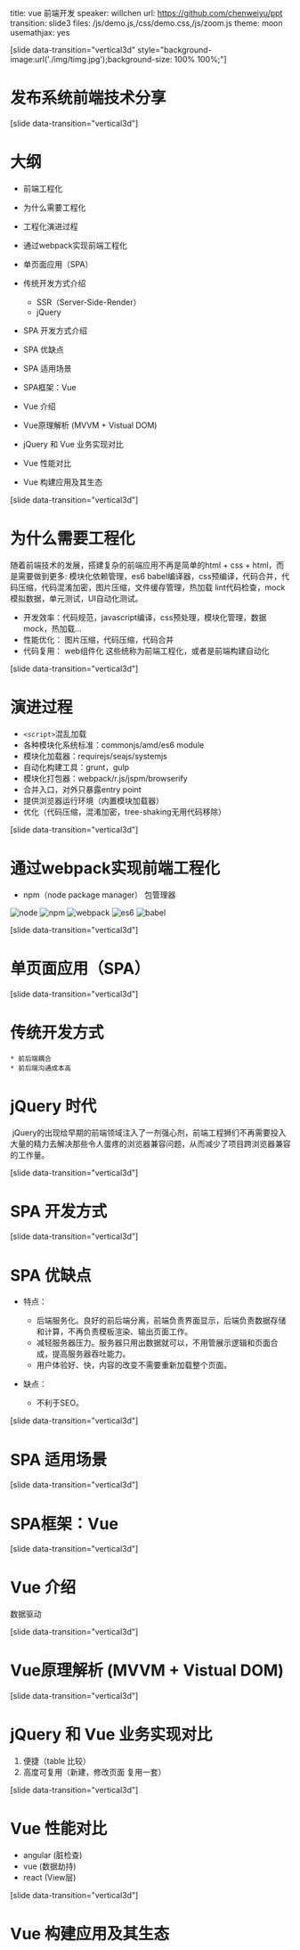 title: vue 前端开发
speaker: willchen
url: https://github.com/chenweiyu/ppt
transition: slide3
files: /js/demo.js,/css/demo.css,/js/zoom.js
theme: moon
usemathjax: yes

[slide data-transition="vertical3d" style="background-image:url('./img/timg.jpg');background-size: 100% 100%;"]
# 发布系统前端技术分享

[slide data-transition="vertical3d"]
# 大纲
* 前端工程化
 * 为什么需要工程化    
 * 工程化演进过程
 * 通过webpack实现前端工程化

* 单页面应用（SPA）
 * 传统开发方式介绍 
 	* SSR（Server-Side-Render）
 	* jQuery  
 * SPA 开发方式介绍
 * SPA 优缺点
 * SPA 适用场景

* SPA框架：Vue
 * Vue 介绍
 * Vue原理解析 (MVVM + Vistual DOM)
 * jQuery 和 Vue 业务实现对比
 * Vue 性能对比
 * Vue 构建应用及其生态
 






[slide data-transition="vertical3d"]
# 为什么需要工程化
随着前端技术的发展，搭建复杂的前端应用不再是简单的html + css + html，而是需要做到更多: 模块化依赖管理，es6 babel编译器，css预编译，代码合并，代码压缩，代码混淆加密，图片压缩，文件缓存管理，热加载
 lint代码检查，mock模拟数据，单元测试，UI自动化测试。

* 开发效率：代码规范，javascript编译，css预处理，模块化管理，数据 mock，热加载...
* 性能优化：
    图片压缩，代码压缩，代码合并
* 代码复用：
    web组件化
这些统称为前端工程化，或者是前端构建自动化







[slide data-transition="vertical3d"]
# 演进过程

* `<script>`混乱加载
* 各种模块化系统标准：commonjs/amd/es6 module
* 模块化加载器：requirejs/seajs/systemjs
* 自动化构建工具：grunt，gulp
* 模块化打包器：webpack/r.js/jspm/browserify
 * 合并入口，对外只暴露entry point
 * 提供浏览器运行环境（内置模块加载器）
 * 优化（代码压缩，混淆加密，tree-shaking无用代码移除）



[slide data-transition="vertical3d"]
# 通过webpack实现前端工程化
* npm（node package manager） 包管理器
<img src="./img/node.jpg" alt="node">
<img src="./img/npm.jpg" alt="npm">
<img src="./img/webpack.jpg" alt="webpack">
<img src="./img/es6.jpg" alt="es6">
<img src="./img/babel.jpg" alt="babel">












[slide data-transition="vertical3d"]
# 单页面应用（SPA）


[slide data-transition="vertical3d"]
# 传统开发方式 

	* 前后端耦合
	* 前后端沟通成本高

# jQuery 时代
<img src="./img/gan.png" alt="">
jQuery的出现给早期的前端领域注入了一剂强心剂，前端工程狮们不再需要投入大量的精力去解决那些令人蛋疼的浏览器兼容问题，从而减少了项目跨浏览器兼容的工作量。
<!-- jquery 2006 ; es5 2009 ; es6 2015; es8 2017 -->
<!-- jQuery的劣势也非常明显，因为需要各种兼容所以代码显得特别重 -->
<!-- 另外就是全DOM操作，钩子往往会依赖标签，如果依赖jQuery来搭建页面的话（比如后台输出json，然后jQuery loop一个列表出来），维护上会有困难。如果一改页面结构，很多依赖标签的选择器，一改起来js那块就得跟着大改，代码维护成本高。
频繁操作dom 元素，性能问题。
 -->


[slide data-transition="vertical3d"]
# SPA 开发方式

[slide data-transition="vertical3d"]
# SPA 优缺点
* 特点：
	* 后端服务化。良好的前后端分离，前端负责界面显示，后端负责数据存储和计算，不再负责模板渲染、输出页面工作。
	* 减轻服务器压力。服务器只用出数据就可以，不用管展示逻辑和页面合成，提高服务器吞吐能力。
	* 用户体验好、快，内容的改变不需要重新加载整个页面。

* 缺点：
	* 不利于SEO。



[slide data-transition="vertical3d"]
# SPA 适用场景






[slide data-transition="vertical3d"]
# SPA框架：Vue

[slide data-transition="vertical3d"]
# Vue 介绍
数据驱动


[slide data-transition="vertical3d"]
# Vue原理解析 (MVVM + Vistual DOM)

[slide data-transition="vertical3d"]
# jQuery 和 Vue 业务实现对比
1. 便捷（table 比较）
2. 高度可复用（新建，修改页面 复用一套）

[slide data-transition="vertical3d"]
# Vue 性能对比
* angular (脏检查)
* vue (数据劫持)
* react (View层)

[slide data-transition="vertical3d"]
# Vue 构建应用及其生态


















 



 
    



 

 

 





